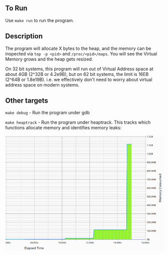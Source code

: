 ## To Run

Use `make run` to run the program.

## Description

The program will allocate X bytes to the heap, and the memory can be inspected via `top -p <pid>` and `/proc/<pid>/maps`. You will see the Virtual Memory grows and the heap gets resized.

On 32 bit systems, this program will run out of Virtual Address space at about 4GB (2^32B or 4.2e9B), but on 62 bit systems, the limit is 16EB (2^64B or 1.8e19B). i.e. we effectively don't need to worry about virtual address space on modern systems.

## Other targets

`make debug` - Run the program under gdb

`make heaptrack` - Run the program under heaptrack. This tracks which functions allocate memory and identifies memory leaks:

![image info](./heaptrack.png)